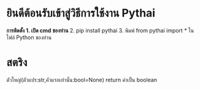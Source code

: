 # ยินดีต้อนรับเข้าสู่วิธีการใช้งาน Pythai
**การติดตั้ง 1. เปิด cmd ชองท่าน**
        2. pip install pythai
        3. พิมพ์ from pythai import * ในไฟล์ Python ของท่าน

# สตริง
ตัวใหญ่(ตัวแปร:str,คัวแรกเท่านั้น:bool=None)
return ค่าเป็น boolean
